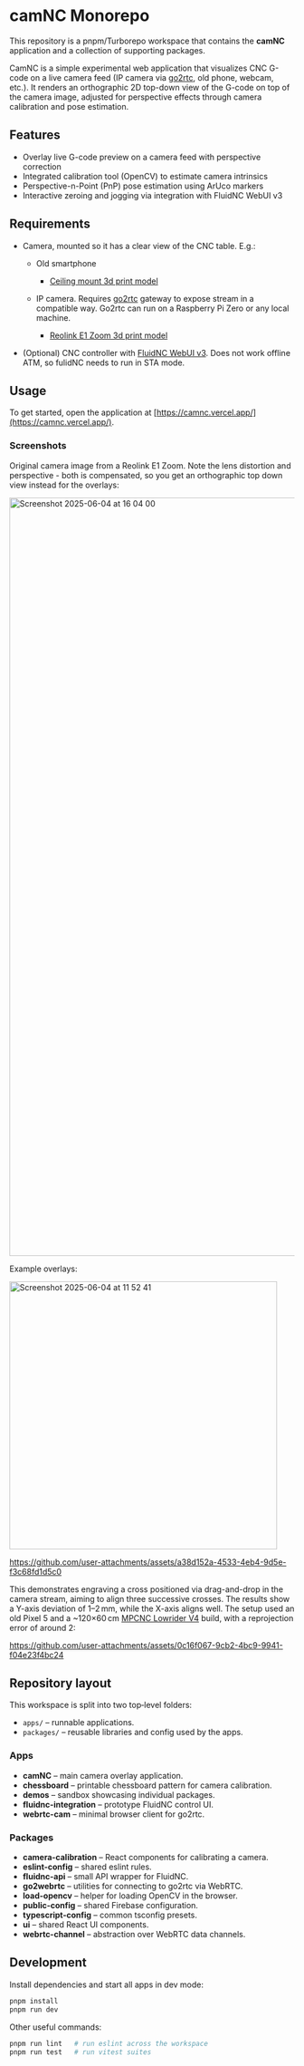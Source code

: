 # camNC Monorepo

This repository is a pnpm/Turborepo workspace that contains the **camNC**
application and a collection of supporting packages.

CamNC is a simple experimental web application that visualizes CNC G-code on a live camera feed (IP camera via [go2rtc](https://github.com/AlexxIT/go2rtc), old phone, webcam, etc.). It renders an orthographic 2D top-down view of the G-code on top of the camera image, adjusted for perspective effects through camera calibration and pose estimation.

## Features

- Overlay live G-code preview on a camera feed with perspective correction
- Integrated calibration tool (OpenCV) to estimate camera intrinsics
- Perspective-n-Point (PnP) pose estimation using ArUco markers
- Interactive zeroing and jogging via integration with FluidNC WebUI v3

## Requirements

- Camera, mounted so it has a clear view of the CNC table. E.g.:

  - Old smartphone
    - [Ceiling mount 3d print model](https://makerworld.com/en/models/1455114-ceiling-top-down-phone-mount-with-ball-joint#profileId-1516416)
  - IP camera. Requires [go2rtc](https://github.com/AlexxIT/go2rtc) gateway to expose stream in a compatible way. Go2rtc can run on a Raspberry Pi Zero or any local machine.

    - [Reolink E1 Zoom 3d print model](https://makerworld.com/en/models/1461605-reolink-e1-zoom-ceiling-down-mount-looking-down#profileId-1524062)

- (Optional) CNC controller with [FluidNC WebUI v3](http://wiki.fluidnc.com/en/features/webui). Does not work offline ATM, so fulidNC needs to run in STA mode.

## Usage

To get started, open the application at [https://camnc.vercel.app/](https://camnc.vercel.app/).

### Screenshots

Original camera image from a Reolink E1 Zoom. Note the lens distortion and perspective - both is compensated, so you get an orthographic top down view instead for the overlays:

<img width="1339" alt="Screenshot 2025-06-04 at 16 04 00" src="https://github.com/user-attachments/assets/39062592-b1a4-4a1c-abfd-be1a90b5517b" />

Example overlays:

<img width="473" alt="Screenshot 2025-06-04 at 11 52 41" src="https://github.com/user-attachments/assets/7de1504d-b0ca-4db3-bff7-a958a1131071" />

https://github.com/user-attachments/assets/a38d152a-4533-4eb4-9d5e-f3c68fd1d5c0

This demonstrates engraving a cross positioned via drag-and-drop in the camera stream, aiming to align three successive crosses. The results show a Y-axis deviation of 1–2 mm, while the X-axis aligns well. The setup used an old Pixel 5 and a ~120×60 cm [MPCNC Lowrider V4](https://docs.v1e.com/lowrider/) build, with a reprojection error of around 2:

https://github.com/user-attachments/assets/0c16f067-9cb2-4bc9-9941-f04e23f4bc24

## Repository layout

This workspace is split into two top‑level folders:

- `apps/` – runnable applications.
- `packages/` – reusable libraries and config used by the apps.

### Apps

- **camNC** – main camera overlay application.
- **chessboard** – printable chessboard pattern for camera calibration.
- **demos** – sandbox showcasing individual packages.
- **fluidnc-integration** – prototype FluidNC control UI.
- **webrtc-cam** – minimal browser client for go2rtc.

### Packages

- **camera-calibration** – React components for calibrating a camera.
- **eslint-config** – shared eslint rules.
- **fluidnc-api** – small API wrapper for FluidNC.
- **go2webrtc** – utilities for connecting to go2rtc via WebRTC.
- **load-opencv** – helper for loading OpenCV in the browser.
- **public-config** – shared Firebase configuration.
- **typescript-config** – common tsconfig presets.
- **ui** – shared React UI components.
- **webrtc-channel** – abstraction over WebRTC data channels.

## Development

Install dependencies and start all apps in dev mode:

```bash
pnpm install
pnpm run dev
```

Other useful commands:

```bash
pnpm run lint   # run eslint across the workspace
pnpm run test   # run vitest suites
```
